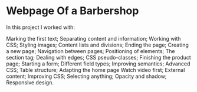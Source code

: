 # Webpage Of a Barbershop

In this project I worked with:

Marking the first text;
Separating content and information;
Working with CSS;
Styling images;
Content lists and divisions;
Ending the page;
Creating a new page;
Navigation between pages;
Positioning of elements;
The section tag;
Dealing with edges;
CSS pseudo-classes;
Finishing the product page;
Starting a form;
Different field types;
Improving semantics;
Advanced CSS;
Table structure;
Adapting the home page Watch video first;
External content;
Improving CSS;
Selecting anything;
Opacity and shadow;
Responsive design.
